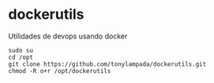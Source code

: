 # dockerutils
Utilidades de devops usando docker

```
sudo su
cd /opt
git clone https://github.com/tonylampada/dockerutils.git
chmod -R o+r /opt/dockerutils
```
